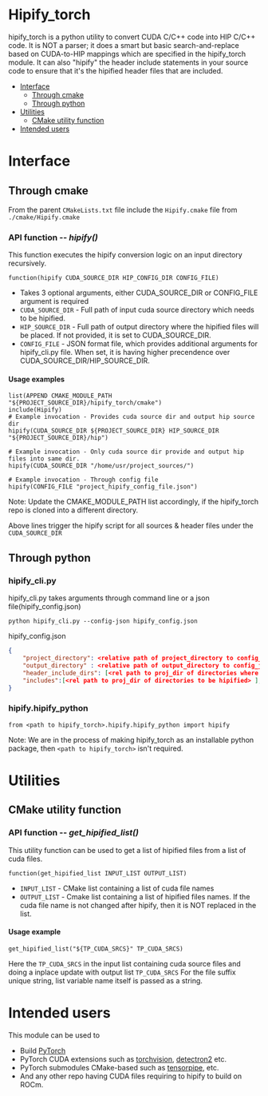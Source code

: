 # Hipify_torch

hipify_torch is a python utility to convert CUDA C/C++ code into HIP C/C++ code.
It is NOT a parser; it does a smart but basic search-and-replace based on CUDA-to-HIP mappings which are specified in the hipify_torch module.
It can also "hipify" the header include statements in your source code to ensure that it's the hipified header files that are included.


<!-- toc -->

- [Interface](#interface)
  - [Through cmake](#through-cmake)
  - [Through python](#through-python)
- [Utilities](#utilities)
  - [CMake utility function](#cmake-utility-function)
- [Intended users](#intended-users)

<!-- tocstop -->

# Interface

## Through cmake

From the parent `CMakeLists.txt` file include the `Hipify.cmake` file from `./cmake/Hipify.cmake`

### API function -- ***hipify()***

This function executes the hipify conversion logic on an input directory recursively.

```
function(hipify CUDA_SOURCE_DIR HIP_CONFIG_DIR CONFIG_FILE)
```
- Takes 3 optional arguments, either CUDA_SOURCE_DIR or CONFIG_FILE argument is required
- `CUDA_SOURCE_DIR` - Full path of input cuda source directory which needs to be hipified.
- `HIP_SOURCE_DIR` - Full path of output directory where the hipified files will be placed.
                     If not provided, it is set to CUDA_SOURCE_DIR.
- `CONFIG_FILE` - JSON format file, which provides additional arguments for hipify_cli.py file.
                  When set, it is having higher precendence over CUDA_SOURCE_DIR/HIP_SOURCE_DIR.

#### Usage examples

```
list(APPEND CMAKE_MODULE_PATH "${PROJECT_SOURCE_DIR}/hipify_torch/cmake")
include(Hipify)
# Example invocation - Provides cuda source dir and output hip source dir
hipify(CUDA_SOURCE_DIR ${PROJECT_SOURCE_DIR} HIP_SOURCE_DIR "${PROJECT_SOURCE_DIR}/hip")

# Example invocation - Only cuda source dir provide and output hip files into same dir.
hipify(CUDA_SOURCE_DIR "/home/usr/project_sources/")

# Example invocation - Through config file
hipify(CONFIG_FILE "project_hipify_config_file.json")
```
Note: Update the CMAKE_MODULE_PATH list accordingly, if the hipify_torch repo is cloned into a different directory.

Above lines trigger the hipify script for all sources & header files under the `CUDA_SOURCE_DIR`

## Through python
### hipify_cli.py 
hipify_cli.py takes arguments through command line or a json file(hipify_config.json)
```
python hipify_cli.py --config-json hipify_config.json
```
hipify_config.json
```json
{
    "project_directory": <relative path of project_directory to config_json>,   
    "output_directory" : <relative path of output_directory to config_json>,
    "header_include_dirs": [<rel path to proj_dir of directories where headers are present>],    
    "includes":[<rel path to proj_dir of directories to be hipified> ],    
}
```
### hipify.hipify_python
```
from <path to hipify_torch>.hipify.hipify_python import hipify
```
Note: We are in the process of making hipify_torch as an installable python package, then `<path to hipify_torch>` isn't required.

# Utilities

## CMake utility function

### API function -- ***get_hipified_list()***

This utility function can be used to get a list of hipified files from a list of cuda files.

```
function(get_hipified_list INPUT_LIST OUTPUT_LIST)
```
- `INPUT_LIST` - CMake list containing a list of cuda file names
- `OUTPUT_LIST` - Cmake list containing a list of hipified files names. If the cuda file name is not changed after hipify, then it is NOT replaced in the list.

#### Usage example

```
get_hipified_list("${TP_CUDA_SRCS}" TP_CUDA_SRCS)
```

Here the `TP_CUDA_SRCS` in the input list containing cuda source files and doing a inplace update with  output list `TP_CUDA_SRCS`
For the file suffix unique string, list variable name itself is passed as a string.

# Intended users

This module can be used to
- Build [PyTorch](https://github.com/pytorch/pytorch)
- PyTorch CUDA extensions such as [torchvision](https://github.com/pytorch/vision), [detectron2](https://github.com/facebookresearch/detectron2) etc.
- PyTorch submodules CMake-based such as [tensorpipe](https://github.com/pytorch/tensorpipe), etc.
- And any other repo having CUDA files requiring to hipify to build on ROCm.
